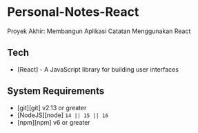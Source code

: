 # Personal-Notes-React

Proyek Akhir: Membangun Aplikasi Catatan Menggunakan React

## Tech

- [React] - A JavaScript library for building user interfaces

## System Requirements

- [git][git] v2.13 or greater
- [NodeJS][node] `14 || 15 || 16`
- [npm][npm] v6 or greater

